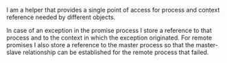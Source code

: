 I am a helper that provides a single point of access for process and context reference needed by different objects.

In case of an exception in the promise process I store a reference to that process and to the context in which the exception originated. For remote promises I also store a reference to the master process so that the master-slave relationship can be established for the remote process that failed.